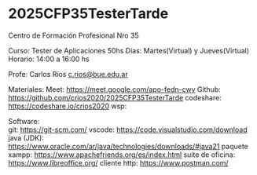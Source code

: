 # 2025CFP35TesterTarde

Centro de Formación Profesional Nro 35

Curso:          Tester de Aplicaciones      50hs
Días:           Martes(Virtual) y Jueves(Virtual)
Horario:        14:00 a 16:00 hs

Profe:          Carlos Ríos         c.rios@bue.edu.ar

Materiales: 
                Meet:       https://meet.google.com/apo-fedn-cwv
                Github:     https://github.com/crios2020/2025CFP35TesterTarde
                codeshare:  https://codeshare.io/crios2020
                wsp:        

Software:       
                git:                https://git-scm.com/
                vscode:             https://code.visualstudio.com/download
                java (JDK):         https://www.oracle.com/ar/java/technologies/downloads/#java21
                paquete xampp:      https://www.apachefriends.org/es/index.html
                suite de oficina:   https://www.libreoffice.org/
                cliente http:       https://www.postman.com/
